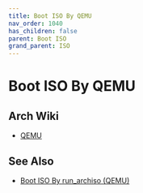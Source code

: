```yaml
---
title: Boot ISO By QEMU
nav_order: 1040
has_children: false
parent: Boot ISO
grand_parent: ISO
---
```



# Boot ISO By QEMU


## Arch Wiki

* [QEMU](https://wiki.archlinux.org/title/QEMU)


## See Also

* [Boot ISO By run_archiso (QEMU)](https://samwhelp.github.io/note-about-archlinux/read/core/iso/boot-iso/boot-iso-by-run_archiso.html)
